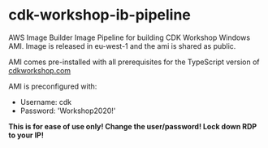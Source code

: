 # cdk-workshop-ib-pipeline

AWS Image Builder Image Pipeline for building CDK Workshop Windows AMI. Image is released in eu-west-1 and the ami is shared as public. 

AMI comes pre-installed with all prerequisites for the TypeScript version of [cdkworkshop.com](cdkworkshop.com)

AMI is preconfigured with: 
 * Username: cdk 
 * Password: 'Workshop2020!'

**This is for ease of use only! Change the user/password! Lock down RDP to your IP!**